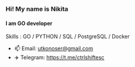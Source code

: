 ### Hi! My name is Nikita
#### I am GO developer

Skills :  GO / PYTHON / SQL / PostgreSQL / Docker

- 📫 Email: utkonoser@gmail.com 
- ✈️ Telegram: https://t.me/ctrlshiftesc
